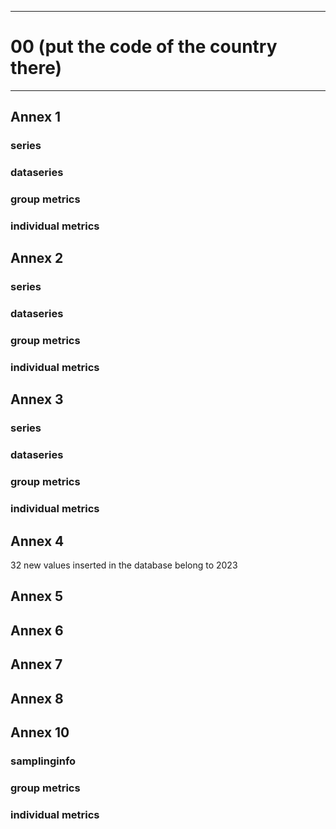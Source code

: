 -----------------------------------------------------------
# 00 (put the code of the country there) 
-----------------------------------------------------------

## Annex 1

### series

### dataseries


### group metrics


### individual metrics

## Annex 2

### series

### dataseries


### group metrics


### individual metrics



## Annex 3

### series

### dataseries


### group metrics


### individual metrics



## Annex 4

32 new values inserted in the database belong to 2023


## Annex 5



## Annex 6



## Annex 7



## Annex 8



## Annex 10

### samplinginfo


### group metrics


### individual metrics

